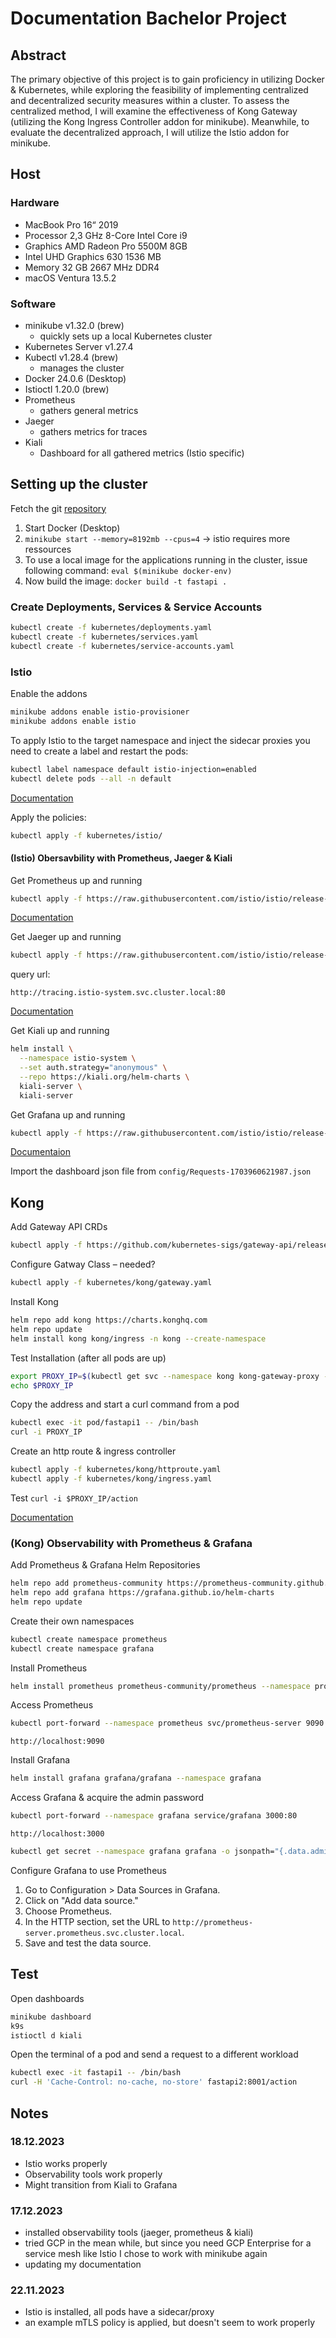 # Documentation Bachelor Project

## Abstract

The primary objective of this project is to gain proficiency in utilizing Docker & Kubernetes, while exploring the feasibility of implementing centralized and decentralized security measures within a cluster. To assess the centralized method, I will examine the effectiveness of Kong Gateway (utilizing the Kong Ingress Controller addon for minikube). Meanwhile, to evaluate the decentralized approach, I will utilize the Istio addon for minikube.

## Host

### Hardware

* MacBook Pro 16“ 2019
* Processor 2,3 GHz 8-Core Intel Core i9
* Graphics AMD Radeon Pro 5500M 8GB
* Intel UHD Graphics 630 1536 MB
* Memory 32 GB 2667 MHz DDR4
* macOS Ventura 13.5.2

### Software

* minikube v1.32.0 (brew)
  * quickly sets up a local Kubernetes cluster
* Kubernetes Server v1.27.4
* Kubectl v1.28.4 (brew)
  * manages the cluster
* Docker 24.0.6 (Desktop)
* Istioctl 1.20.0 (brew)
* Prometheus
  * gathers general metrics
* Jaeger
  * gathers metrics for traces
* Kiali
  * Dashboard for all gathered metrics (Istio specific)

## Setting up the cluster

Fetch the git [repository](https://github.com/christophkormesser/Individualprojekt)

1. Start Docker (Desktop)
2. ```minikube start --memory=8192mb --cpus=4``` -> istio requires more ressources
3. To use a local image for the applications running in the cluster, issue following command: ```eval $(minikube docker-env)```
4. Now build the image: ```docker build -t fastapi .```

### Create Deployments, Services & Service Accounts

```sh
kubectl create -f kubernetes/deployments.yaml
kubectl create -f kubernetes/services.yaml
kubectl create -f kubernetes/service-accounts.yaml
```

### Istio

Enable the addons

```sh
minikube addons enable istio-provisioner
minikube addons enable istio
```

To apply Istio to the target namespace and inject the sidecar proxies you need to create a label and restart the pods:

```sh
kubectl label namespace default istio-injection=enabled
kubectl delete pods --all -n default
```

 [Documentation](https://minikube.sigs.k8s.io/docs/handbook/addons/istio/)

 Apply the policies:

 ```sh
 kubectl apply -f kubernetes/istio/
 ```

#### (Istio) Obersavbility with Prometheus, Jaeger & Kiali

Get Prometheus up and running

```sh
kubectl apply -f https://raw.githubusercontent.com/istio/istio/release-1.20/samples/addons/prometheus.yaml
```

[Documentation](https://istio.io/latest/docs/ops/integrations/prometheus/#option-1-quick-start)

Get Jaeger up and running

```sh
kubectl apply -f https://raw.githubusercontent.com/istio/istio/release-1.20/samples/addons/jaeger.yaml
```

query url:

```http://tracing.istio-system.svc.cluster.local:80```

[Documentation](https://istio.io/latest/docs/ops/integrations/jaeger/)

Get Kiali up and running

```sh
helm install \
  --namespace istio-system \
  --set auth.strategy="anonymous" \
  --repo https://kiali.org/helm-charts \
  kiali-server \
  kiali-server
```

Get Grafana up and running

```sh
kubectl apply -f https://raw.githubusercontent.com/istio/istio/release-1.20/samples/addons/grafana.yaml
```

[Documentaion](https://istio.io/latest/docs/ops/integrations/grafana/#option-1-quick-start)

Import the dashboard json file from `config/Requests-1703960621987.json`

## Kong

Add Gateway API CRDs

```sh
kubectl apply -f https://github.com/kubernetes-sigs/gateway-api/releases/download/v1.0.0/standard-install.yaml
```

Configure Gatway Class – needed?

```sh
kubectl apply -f kubernetes/kong/gateway.yaml
```

Install Kong

```sh
helm repo add kong https://charts.konghq.com
helm repo update
helm install kong kong/ingress -n kong --create-namespace 
```

Test Installation (after all pods are up)

```sh
export PROXY_IP=$(kubectl get svc --namespace kong kong-gateway-proxy -o jsonpath={.spec.clusterIP})
echo $PROXY_IP
```

Copy the address and start a curl command from a pod

```sh
kubectl exec -it pod/fastapi1 -- /bin/bash
curl -i PROXY_IP
```

Create an http route & ingress controller

```sh
kubectl apply -f kubernetes/kong/httproute.yaml
kubectl apply -f kubernetes/kong/ingress.yaml
```

Test
`curl -i $PROXY_IP/action`

[Documentation](https://docs.konghq.com/kubernetes-ingress-controller/3.0.x/get-started/)

### (Kong) Observability with Prometheus & Grafana

Add Prometheus & Grafana Helm Repositories

```sh
helm repo add prometheus-community https://prometheus-community.github.io/helm-charts
helm repo add grafana https://grafana.github.io/helm-charts
helm repo update
```

Create their own namespaces

```sh
kubectl create namespace prometheus
kubectl create namespace grafana
```

Install Prometheus

```sh
helm install prometheus prometheus-community/prometheus --namespace prometheus
```

Access Prometheus

```sh
kubectl port-forward --namespace prometheus svc/prometheus-server 9090:80
```

`http://localhost:9090`

Install Grafana

```sh
helm install grafana grafana/grafana --namespace grafana
```

Access Grafana & acquire the admin password

```sh
kubectl port-forward --namespace grafana service/grafana 3000:80
```

`http://localhost:3000`

```sh
kubectl get secret --namespace grafana grafana -o jsonpath="{.data.admin-password}" | base64 --decode ; echo
```

Configure Grafana to use Prometheus

1. Go to Configuration > Data Sources in Grafana.
2. Click on "Add data source."
3. Choose Prometheus.
4. In the HTTP section, set the URL to `http://prometheus-server.prometheus.svc.cluster.local`.
5. Save and test the data source.

## Test

Open dashboards

```sh
minikube dashboard
k9s
istioctl d kiali
```

Open the terminal of a pod and send a request to a different workload

```sh
kubectl exec -it fastapi1 -- /bin/bash
curl -H 'Cache-Control: no-cache, no-store' fastapi2:8001/action
```

## Notes

### 18.12.2023

* Istio works properly
* Observability tools work properly
* Might transition from Kiali to Grafana

### 17.12.2023

* installed observability tools (jaeger, prometheus & kiali)
* tried GCP in the mean while, but since you need GCP Enterprise for a service mesh like Istio I chose to work with minikube again
* updating my documentation

### 22.11.2023

* Istio is installed, all pods have a sidecar/proxy
* an example mTLS policy is applied, but doesn't seem to work properly
